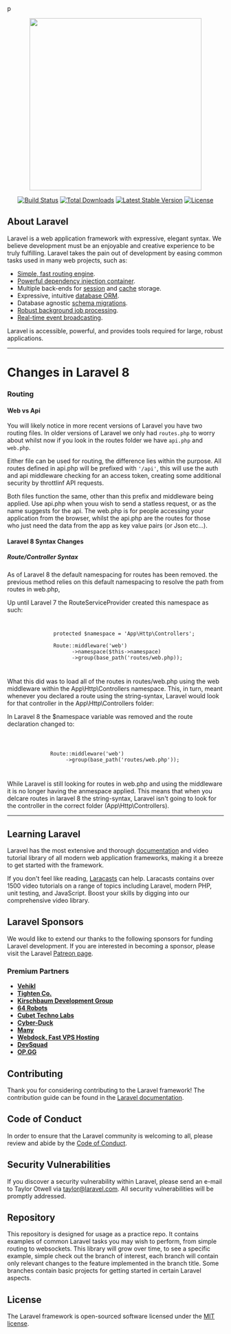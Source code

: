 p<p align="center"><a href="https://laravel.com" target="_blank"><img src="https://raw.githubusercontent.com/laravel/art/master/logo-lockup/5%20SVG/2%20CMYK/1%20Full%20Color/laravel-logolockup-cmyk-red.svg" width="400"></a></p>

<p align="center">
<a href="https://travis-ci.org/laravel/framework"><img src="https://travis-ci.org/laravel/framework.svg" alt="Build Status"></a>
<a href="https://packagist.org/packages/laravel/framework"><img src="https://img.shields.io/packagist/dt/laravel/framework" alt="Total Downloads"></a>
<a href="https://packagist.org/packages/laravel/framework"><img src="https://img.shields.io/packagist/v/laravel/framework" alt="Latest Stable Version"></a>
<a href="https://packagist.org/packages/laravel/framework"><img src="https://img.shields.io/packagist/l/laravel/framework" alt="License"></a>
</p>

## About Laravel

Laravel is a web application framework with expressive, elegant syntax. We believe development must be an enjoyable and creative experience to be truly fulfilling. Laravel takes the pain out of development by easing common tasks used in many web projects, such as:

- [Simple, fast routing engine](https://laravel.com/docs/routing).
- [Powerful dependency injection container](https://laravel.com/docs/container).
- Multiple back-ends for [session](https://laravel.com/docs/session) and [cache](https://laravel.com/docs/cache) storage.
- Expressive, intuitive [database ORM](https://laravel.com/docs/eloquent).
- Database agnostic [schema migrations](https://laravel.com/docs/migrations).
- [Robust background job processing](https://laravel.com/docs/queues).
- [Real-time event broadcasting](https://laravel.com/docs/broadcasting).

Laravel is accessible, powerful, and provides tools required for large, robust applications.

---
# Changes in Laravel 8
### Routing

#### Web vs Api

You will likely notice in more recent versions of Laravel you have two routing files. In older versions of Laravel we only had <code>routes.php</code> to worry about whilst now if you look in the routes folder we have <code>api.php</code> and <code>web.php</code>.

Either file can be used for routing, the difference lies within the purpose. All routes defined in api.php will be prefixed with <code>'/api'</code>, this will use the auth and api middleware checking for an access token, creating some additional security by throttlinf API requests. 

Both files function the same, other than this prefix and middleware being applied. Use api.php when youu wish to send a statless request, or as the name suggests for the api. The web.php is for people accessing your application from the browser, whilst the api.php are the routes for those who just need the data from the app as key value pairs (or Json etc...).

#### Laravel 8 Syntax Changes

##### Route/Controller Syntax

As of Laravel 8 the default namespacing for routes has been removed.
the previous method relies on this default namespacing to resolve the path
from routes in web.php,
 
Up until Laravel 7 the RouteServiceProvider created this namespace as such:
<code>
<pre>
               protected $namespace = 'App\Http\Controllers';
   
               Route::middleware('web')
                     ->namespace($this->namespace)
                     ->group(base_path('routes/web.php));
</pre>
</code>
What this did was to load all of the routes in routes/web.php using the web middleware within the App\Http\Controllers namespace. This, in turn, meant whenever you declared a route using the string-syntax, Laravel would look for that controller in the App\Http\Controllers folder:
 
 In Laravel 8 the $namespace variable was removed and the route declaration changed to:

<code>
<pre>      
              Route::middleware('web')
                   ->group(base_path('routes/web.php'));
</pre>
</code>

 While Laravel is still looking for routes in web.php and using the middleware it is no longer
 having the anmespace applied. This means that when you delcare routes in laravel 8 the 
 string-syntax, Laravel isn't going to look for the controller in the correct folder (App\Http\Controllers).

---
## Learning Laravel

Laravel has the most extensive and thorough [documentation](https://laravel.com/docs) and video tutorial library of all modern web application frameworks, making it a breeze to get started with the framework.

If you don't feel like reading, [Laracasts](https://laracasts.com) can help. Laracasts contains over 1500 video tutorials on a range of topics including Laravel, modern PHP, unit testing, and JavaScript. Boost your skills by digging into our comprehensive video library.

## Laravel Sponsors

We would like to extend our thanks to the following sponsors for funding Laravel development. If you are interested in becoming a sponsor, please visit the Laravel [Patreon page](https://patreon.com/taylorotwell).

### Premium Partners

- **[Vehikl](https://vehikl.com/)**
- **[Tighten Co.](https://tighten.co)**
- **[Kirschbaum Development Group](https://kirschbaumdevelopment.com)**
- **[64 Robots](https://64robots.com)**
- **[Cubet Techno Labs](https://cubettech.com)**
- **[Cyber-Duck](https://cyber-duck.co.uk)**
- **[Many](https://www.many.co.uk)**
- **[Webdock, Fast VPS Hosting](https://www.webdock.io/en)**
- **[DevSquad](https://devsquad.com)**
- **[OP.GG](https://op.gg)**

## Contributing

Thank you for considering contributing to the Laravel framework! The contribution guide can be found in the [Laravel documentation](https://laravel.com/docs/contributions).

## Code of Conduct

In order to ensure that the Laravel community is welcoming to all, please review and abide by the [Code of Conduct](https://laravel.com/docs/contributions#code-of-conduct).

## Security Vulnerabilities

If you discover a security vulnerability within Laravel, please send an e-mail to Taylor Otwell via [taylor@laravel.com](mailto:taylor@laravel.com). All security vulnerabilities will be promptly addressed.

## Repository

This repository is designed for usage as a practice repo. It contains examples of common Laravel tasks you may wish to perform, from simple routing to websockets. This library will grow over time, to see a specific example, simple check out the branch of interest, each branch will contain only relevant changes to the feature implemented in the branch title. Some branches contain basic projects for getting started in certain Laravel aspects.

## License

The Laravel framework is open-sourced software licensed under the [MIT license](https://opensource.org/licenses/MIT).
